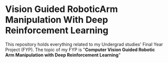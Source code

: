 # Vision Guided RoboticArm Manipulation With Deep Reinforcement Learning
This repository holds everything related to my Undergrad studies' Final Year Project (FYP). The topic of my FYP is "**Computer Vision Guided Robotic Arm Manipulation with Deep Reinforcement Learning**"

